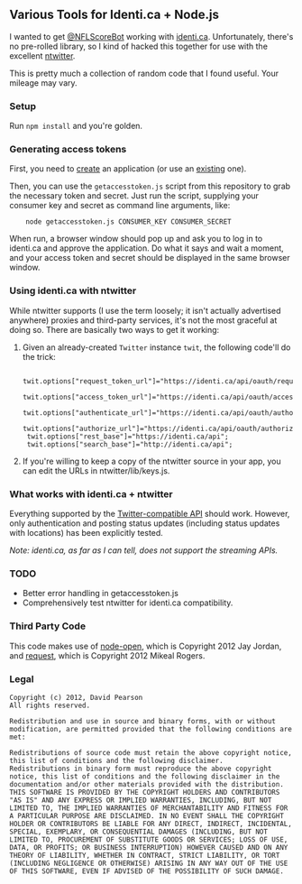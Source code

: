 ## Various Tools for Identi.ca + Node.js ##

I wanted to get [@NFLScoreBot](http://twitter.com/nflscorebot) working with [identi.ca](http://identi.ca). Unfortunately, there's no pre-rolled library, so I kind of hacked this together for use with the excellent [ntwitter](https://github.com/AvianFlu/ntwitter).

This is pretty much a collection of random code that I found useful. Your mileage may vary.

### Setup ###

Run `npm install` and you're golden.

### Generating access tokens ###

First, you need to [create](http://identi.ca/settings/oauthapps/new) an application (or use an [existing](http://identi.ca/settings/oauthapps) one).

Then, you can use the `getaccesstoken.js` script from this repository to grab the necessary token and secret. Just run the script, supplying your consumer key and secret as command line arguments, like:

		node getaccesstoken.js CONSUMER_KEY CONSUMER_SECRET

When run, a browser window should pop up and ask you to log in to identi.ca and approve the application. Do what it says and wait a moment, and your access token and secret should be displayed in the same browser window.

### Using identi.ca with ntwitter ###

While ntwitter supports (I use the term loosely; it isn't actually advertised anywhere) proxies and third-party services, it's not the most graceful at doing so. There are basically two ways to get it working:

1. Given an already-created `Twitter` instance `twit`, the following code'll do the trick:

		twit.options["request_token_url"]="https://identi.ca/api/oauth/request_token";
		twit.options["access_token_url"]="https://identi.ca/api/oauth/access_token";
		twit.options["authenticate_url"]="https://identi.ca/api/oauth/authorize";
		twit.options["authorize_url"]="https://identi.ca/api/oauth/authorize";
		twit.options["rest_base"]="https://identi.ca/api";
		twit.options["search_base"]="http://identi.ca/api";

2. If you're willing to keep a copy of the ntwitter source in your app, you can edit the URLs in ntwitter/lib/keys.js.

### What works with identi.ca + ntwitter ###

Everything supported by the [Twitter-compatible API](http://status.net/wiki/Twitter-compatible_API) should work. However, only authentication and posting status updates (including status updates with locations) has been explicitly tested.

*Note: identi.ca, as far as I can tell, does not support the streaming APIs.*

### TODO ###

 * Better error handling in getaccesstoken.js
 * Comprehensively test ntwitter for identi.ca compatibility.

### Third Party Code ###

This code makes use of [node-open](https://github.com/jjrdn/node-open), which is Copyright 2012 Jay Jordan, and [request](https://github.com/mikeal/request), which is Copyright 2012 Mikeal Rogers.

### Legal ###

	Copyright (c) 2012, David Pearson
	All rights reserved.
	
	Redistribution and use in source and binary forms, with or without modification, are permitted provided that the following conditions are met:

	Redistributions of source code must retain the above copyright notice, this list of conditions and the following disclaimer.
	Redistributions in binary form must reproduce the above copyright notice, this list of conditions and the following disclaimer in the documentation and/or other materials provided with the distribution.
	THIS SOFTWARE IS PROVIDED BY THE COPYRIGHT HOLDERS AND CONTRIBUTORS "AS IS" AND ANY EXPRESS OR IMPLIED WARRANTIES, INCLUDING, BUT NOT LIMITED TO, THE IMPLIED WARRANTIES OF MERCHANTABILITY AND FITNESS FOR A PARTICULAR PURPOSE ARE DISCLAIMED. IN NO EVENT SHALL THE COPYRIGHT HOLDER OR CONTRIBUTORS BE LIABLE FOR ANY DIRECT, INDIRECT, INCIDENTAL, SPECIAL, EXEMPLARY, OR CONSEQUENTIAL DAMAGES (INCLUDING, BUT NOT LIMITED TO, PROCUREMENT OF SUBSTITUTE GOODS OR SERVICES; LOSS OF USE, DATA, OR PROFITS; OR BUSINESS INTERRUPTION) HOWEVER CAUSED AND ON ANY THEORY OF LIABILITY, WHETHER IN CONTRACT, STRICT LIABILITY, OR TORT (INCLUDING NEGLIGENCE OR OTHERWISE) ARISING IN ANY WAY OUT OF THE USE OF THIS SOFTWARE, EVEN IF ADVISED OF THE POSSIBILITY OF SUCH DAMAGE.